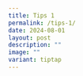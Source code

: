 ```yaml
---
title: Tips 1
permalink: /tips-1/
date: 2024-08-01
layout: post
description: ""
image: ""
variant: tiptap
---
```

